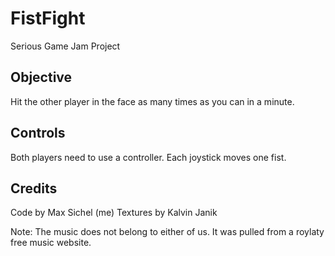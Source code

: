 # FistFight
Serious Game Jam Project

Objective
---------
Hit the other player in the face as many times as you can in a minute.

Controls
--------
Both players need to use a controller.  Each joystick moves one fist.

Credits
-------
Code by Max Sichel (me)
Textures by Kalvin Janik

Note:
The music does not belong to either of us.  It was pulled from a roylaty free music website.
